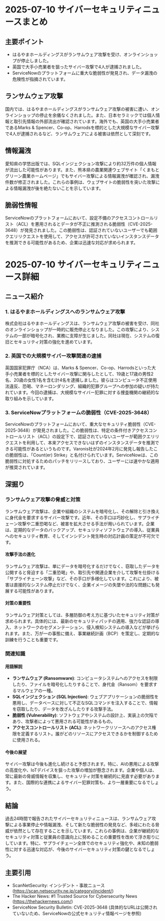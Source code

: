 # 2025-07-10 サイバーセキュリティニュースまとめ

## 主要ポイント

*   はるやまホールディングスがランサムウェア攻撃を受け、オンラインショップが停止しました。
*   英国で大手小売業者を狙ったサイバー攻撃で4人が逮捕されました。
*   ServiceNowのプラットフォームに重大な脆弱性が発見され、データ漏洩の危険性が指摘されています。

## ランサムウェア攻撃

国内では、はるやまホールディングスがランサムウェア攻撃の被害に遭い、オンラインショップの停止を余儀なくされました。また、日本セラミックでは個人情報と取引先情報の外部流出が確認されています。海外でも、英国の大手小売業者であるMarks & Spencer、Co-op、Harrodsを標的とした大規模なサイバー攻撃で4人が逮捕されるなど、ランサムウェアによる被害は依然として深刻です。

## 情報漏洩

愛知県の学悠出版では、SQLインジェクション攻撃により約32万件の個人情報が流出した可能性があります。また、熊本県の農業関連ウェブサイト「くまもとグリーン農業ホームページ」でもサイバー攻撃による情報漏洩が確認され、漏洩件数が修正されました。これらの事例は、ウェブサイトの脆弱性を突いた攻撃による情報漏洩が後を絶たないことを示しています。

## 脆弱性情報

ServiceNowのプラットフォームにおいて、設定不備のアクセスコントロールリスト（ACL）を悪用されるとデータが不正に推測される脆弱性（CVE-2025-3648）が発見されました。この脆弱性は、認証されていないユーザーでも範囲クエリリクエストを使用して、アクセスが許可されていないインスタンスデータを推測できる可能性があるため、企業は迅速な対応が求められます。




# 2025-07-10 サイバーセキュリティニュース詳細

## ニュース紹介

### 1. はるやまホールディングスへのランサムウェア攻撃

株式会社はるやまホールディングスは、ランサムウェア攻撃の被害を受け、同社のオンラインショップが一時的に販売停止となりました。この攻撃により、システムの一部が暗号化され、業務に支障が生じました。同社は現在、システムの復旧とセキュリティ対策の強化を進めています。

### 2. 英国での大規模サイバー攻撃関連の逮捕

英国国家犯罪庁（NCA）は、Marks & Spencer、Co-op、Harrodsといった大手小売業者を標的としたサイバー攻撃に関与したとして、19歳と17歳の男性2名、20歳の女性1名を含む計4名を逮捕しました。彼らはコンピュータ不正使用法違反、恐喝、マネーロンダリング、組織的犯罪グループへの参加の疑いが持たれています。今回の逮捕は、大規模なサイバー犯罪に対する捜査機関の継続的な取り組みを示しています。

### 3. ServiceNowプラットフォームの脆弱性（CVE-2025-3648）

ServiceNowのプラットフォームにおいて、重大なセキュリティ脆弱性（CVE-2025-3648）が発見されました。この脆弱性は、特定の条件付きアクセスコントロールリスト（ACL）の設定下で、認証されていないユーザーが範囲クエリリクエストを利用して、本来アクセスできないはずのインスタンスデータを推測できる可能性があるというものです。Varonis社が2024年2月に発見し報告したこの脆弱性は、「Count(er) Strike」と名付けられています。ServiceNowは、この脆弱性に対処するためのパッチをリリースしており、ユーザーには速やかな適用が推奨されています。

## 深掘り

### ランサムウェア攻撃の脅威と対策

ランサムウェア攻撃は、企業や組織のシステムを暗号化し、その解除と引き換えに身代金を要求するサイバー攻撃です。近年、その手口は巧妙化し、サプライチェーン攻撃や二重恐喝など、被害を拡大させる手法が用いられています。企業は、定期的なデータのバックアップ、セキュリティソフトウェアの導入、従業員へのセキュリティ教育、そしてインシデント発生時の対応計画の策定が不可欠です。

#### 攻撃手法の進化

ランサムウェア攻撃は、単にデータを暗号化するだけでなく、窃取したデータを公開すると脅迫する「二重恐喝」や、取引先や関連企業を介して攻撃を仕掛ける「サプライチェーン攻撃」など、その手口が多様化しています。これにより、被害は直接的なシステム停止だけでなく、企業イメージの失墜や法的な問題にも発展する可能性があります。

#### 対策の重要性

ランサムウェア対策としては、多層防御の考え方に基づいたセキュリティ対策が求められます。具体的には、最新のセキュリティパッチの適用、強力な認証の導入、ネットワークのセグメンテーション、侵入検知システムの導入などが挙げられます。また、万が一の事態に備え、事業継続計画（BCP）を策定し、定期的な訓練を行うことも重要です。

### 関連知識

#### 用語解説

*   **ランサムウェア (Ransomware)**: コンピュータシステムへのアクセスを制限したり、ファイルを暗号化したりすることで、身代金（Ransom）を要求するマルウェアの一種。
*   **SQLインジェクション (SQL Injection)**: ウェブアプリケーションの脆弱性を悪用し、データベースに対して不正なSQLコマンドを注入することで、情報を窃取したり、データを改ざんしたりする攻撃手法。
*   **脆弱性 (Vulnerability)**: ソフトウェアやシステムの設計上、実装上の欠陥であり、攻撃者によって悪用される可能性があるもの。
*   **アクセスコントロールリスト (ACL)**: ネットワークリソースへのアクセス権限を定義するリスト。誰がどのリソースにアクセスできるかを制御するために使用される。

#### 今後の展望

サイバー攻撃は今後も進化し続けると予想されます。特に、AIの悪用による攻撃の高度化や、IoTデバイスを狙った攻撃の増加が懸念されます。企業や個人は、常に最新の脅威情報を収集し、セキュリティ対策を継続的に見直す必要があります。また、国際的な連携によるサイバー犯罪対策も、より一層重要になるでしょう。

## 結論

過去24時間で報告されたサイバーセキュリティニュースは、ランサムウェア攻撃による事業停止や情報漏洩、そして新たな脆弱性の発見など、多岐にわたる脅威が依然として存在することを示しています。これらの事例は、企業が継続的なセキュリティ対策と従業員の意識向上に努めることの重要性を改めて浮き彫りにしています。特に、サプライチェーン全体でのセキュリティ強化や、未知の脆弱性に対する迅速な対応が、今後のサイバーセキュリティ対策の鍵となるでしょう。

## 主要引用

*   ScanNetSecurity: インシデント・事故ニュース (https://scan.netsecurity.ne.jp/category/incident/)
*   The Hacker News: #1 Trusted Source for Cybersecurity News (https://thehackernews.com/)
*   ServiceNow Security Bulletin: CVE-2025-3648 (具体的なURLは公開されていないため、ServiceNowの公式セキュリティ情報ページを参照)


